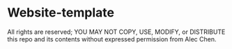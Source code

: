 # Website-template

All rights are reserved; YOU MAY NOT COPY, USE, MODIFY, or DISTRIBUTE this repo and its contents without expressed permission from Alec Chen.
